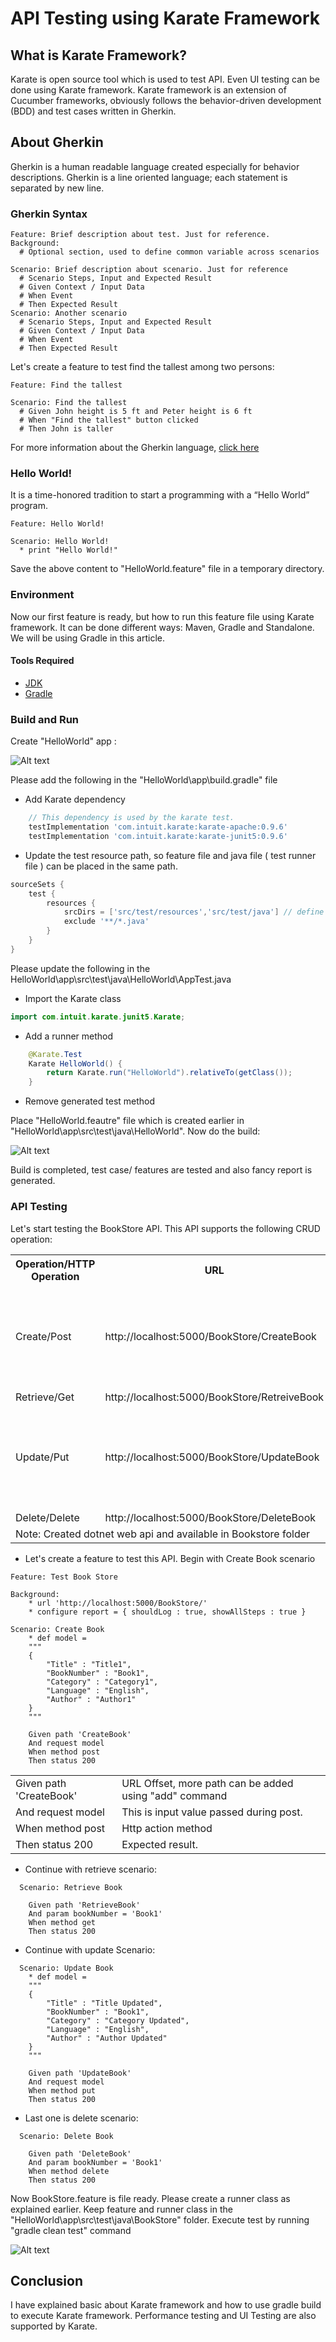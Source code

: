 # API Testing using Karate Framework
## What is Karate Framework?
Karate is open source tool which is used to test API. Even UI testing can be done using Karate framework.  Karate framework is an extension of Cucumber frameworks, obviously follows the behavior-driven development (BDD) and test cases written in Gherkin.
## About Gherkin
Gherkin is a human readable language created 	especially for behavior descriptions. Gherkin is a line oriented language; each statement is separated by new line.

### Gherkin Syntax
```cucumber
Feature: Brief description about test. Just for reference.
Background:
  # Optional section, used to define common variable across scenarios

Scenario: Brief description about scenario. Just for reference
  # Scenario Steps, Input and Expected Result
  # Given Context / Input Data
  # When Event 
  # Then Expected Result
Scenario: Another scenario
  # Scenario Steps, Input and Expected Result
  # Given Context / Input Data
  # When Event 
  # Then Expected Result
```
Let's create a feature to test find the tallest among two persons: 

```cucumber
Feature: Find the tallest

Scenario: Find the tallest
  # Given John height is 5 ft and Peter height is 6 ft
  # When "Find the tallest" button clicked 
  # Then John is taller
```

For more information about the Gherkin language, [click here](https://docs.behat.org/en/v2.5/guides/1.gherkin.html)

### Hello World!

It is a time-honored tradition to start a programming with a “Hello World” program.   

```cucumber
Feature: Hello World!

Scenario: Hello World!
  * print "Hello World!"
```
 
Save the above content to "HelloWorld.feature" file in a temporary directory. 
### Environment
Now our first feature is ready, but how to run this feature file using Karate framework. It can be done different ways: Maven, Gradle and Standalone. We will be using Gradle in this article.
#### Tools Required

* [JDK](https://www.oracle.com/ca-en/java/technologies/javase-jdk11-downloads.html)
* [Gradle](https://gradle.org/install/)

### Build and Run 

Create "HelloWorld" app :

![Alt text](Resources/gradleInit.gif)

Please add the following in the "HelloWorld\app\build.gradle" file

* Add Karate dependency
```groovy
    // This dependency is used by the karate test.
    testImplementation 'com.intuit.karate:karate-apache:0.9.6'
    testImplementation 'com.intuit.karate:karate-junit5:0.9.6'
```

* Update the test resource path, so feature file and java file ( test runner file ) can be placed in the same path. 
```groovy
sourceSets {
    test {
        resources {
            srcDirs = ['src/test/resources','src/test/java'] // define `src/test/resources` and `src/test/java` as resource folders
            exclude '**/*.java'
        }
    }
}
```

Please update the following in the HelloWorld\app\src\test\java\HelloWorld\AppTest.java
* Import the Karate class
```java
import com.intuit.karate.junit5.Karate;
```

* Add a runner method
```java
    @Karate.Test
    Karate HelloWorld() {
        return Karate.run("HelloWorld").relativeTo(getClass());
    }
```

* Remove generated test method

Place "HelloWorld.feautre" file which is created earlier in "HelloWorld\app\src\test\java\HelloWorld\". Now do the build:

![Alt text](Resources/gradleBuild.gif)

Build is completed, test case/ features are tested and also fancy report is generated.

### API Testing

Let's start testing the BookStore API. This API supports the following CRUD operation: 

<table>
<tr>
  <th>Operation/HTTP Operation</th>
  <th>URL</th>
  <th>Input</th>
  <th>Expected output</th>
</tr>
<tr>
  <td>Create/Post</td>
  <td>http://localhost:5000/BookStore/CreateBook</td>
  <td><pre>
  json
  {
    "Title" : "Title1",
    "BookNumber" : "Book1",
    "Category" : "Cateogry1",
    "Language" : "English",
    "Author" : "Author1"
  }    
  </pre></td>
  <td>200</td>
</tr>
<tr>
  <td>Retrieve/Get</td>
  <td>http://localhost:5000/BookStore/RetreiveBook</td>
  <td>BookNumber</td>
  <td>200</td>
</tr>
<tr>
  <td>Update/Put</td>
  <td>http://localhost:5000/BookStore/UpdateBook</td>
  <td><pre>
  json
  {
    "Title" : "Title Updated",
    "BookNumber" : "Book1",
    "Category" : "Category Updated",
    "Language" : "English",
    "Author" : "Author Updated"
  }    
  </pre></td>
  <td>200</td>
</tr>
<tr>
  <td>Delete/Delete</td>
  <td>http://localhost:5000/BookStore/DeleteBook</td>
  <td>BookNumber</td>
  <td>200</td>
</tr>
<tr>
  <td colspan=4>
    Note: Created dotnet web api and available in Bookstore folder
  </td>
</tr>
</table>

* Let's create a feature to test this API. Begin with Create Book scenario

```cucumber
Feature: Test Book Store

Background:
    * url 'http://localhost:5000/BookStore/'
    * configure report = { shouldLog : true, showAllSteps : true }

Scenario: Create Book
    * def model = 
    """
    {
        "Title" : "Title1",
        "BookNumber" : "Book1",
        "Category" : "Category1",
        "Language" : "English",
        "Author" : "Author1"
    }
    """

    Given path 'CreateBook'
    And request model
    When method post
    Then status 200
```

<table>
  <tr>
    <td>Given path 'CreateBook'</td>
    <td>URL Offset, more path can be added using "add" command</tr>
  </tr>
  <tr>
    <td>And request model</td>
    <td>This is input value passed during post.</tr>
  </tr>
  <tr>
    <td>When method post</td>
    <td>Http action method</tr>
  </tr>
  <tr>
    <td>Then status 200</td>
    <td>Expected result.</tr>
  </tr>
</table>

* Continue with retrieve  scenario:

```cucumber
  Scenario: Retrieve Book
    
    Given path 'RetrieveBook'
    And param bookNumber = 'Book1'
    When method get
    Then status 200
```

* Continue with update Scenario:
```cucumber
  Scenario: Update Book
    * def model = 
    """
    {
        "Title" : "Title Updated",
        "BookNumber" : "Book1",
        "Category" : "Category Updated",
        "Language" : "English",
        "Author" : "Author Updated"
    }
    """

    Given path 'UpdateBook'
    And request model
    When method put
    Then status 200
```
* Last one is delete scenario:
```cucumber
  Scenario: Delete Book

    Given path 'DeleteBook'
    And param bookNumber = 'Book1'
    When method delete
    Then status 200
```

Now BookStore.feature is file ready. Please create a runner class as explained earlier. Keep feature and runner class in the "HelloWorld\app\src\test\java\BookStore" folder. Execute test by running "gradle clean test" command

![Alt text](Resources/bookstore.gif)



## Conclusion

I have explained basic about Karate framework and how to use gradle build to execute Karate framework. Performance testing and UI Testing are also supported by Karate.   
